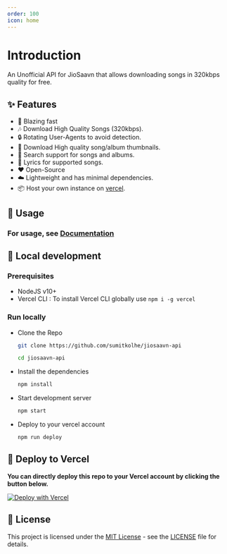 ```yaml
---
order: 100
icon: home
---
```


# Introduction

An Unofficial API for JioSaavn that allows downloading songs in 320kbps quality for free.

## :sparkles: Features

- :rocket: Blazing fast
- :notes: Download High Quality Songs (320kbps).
- :lock: Rotating User-Agents to avoid detection.
- :sunrise: Download High quality song/album thumbnails.
- :mag_right: Search support for songs and albums.
- :musical_score: Lyrics for supported songs.
- :heart: Open-Source
- :cloud: Lightweight and has minimal dependencies.
- :package: Host your own instance on [vercel](https://vercel.com).

## :mag_right: Usage

### For usage, see [Documentation](https://docs.saavn.me)

## :construction_worker: Local development

### Prerequisites

- NodeJS v10+
- Vercel CLI : To install Vercel CLI globally use `npm i -g vercel`

### Run locally

- Clone the Repo

  ```sh
  git clone https://github.com/sumitkolhe/jiosaavn-api

  cd jiosaavn-api
  ```

- Install the dependencies

  ```sh
  npm install
  ```

- Start development server

  ```sh
  npm start
  ```

- Deploy to your vercel account

  ```sh
  npm run deploy
  ```

## :rocket: Deploy to Vercel

**You can directly deploy this repo to your Vercel account by clicking the button below.**

[![Deploy with Vercel](https://vercel.com/button)](https://vercel.com/import/project?template=https://github.com/sumitkolhe/jiosaavn-api)

## 📜 License

This project is licensed under the [MIT License](https://opensource.org/licenses/MIT) - see the [LICENSE](LICENSE) file for details.
